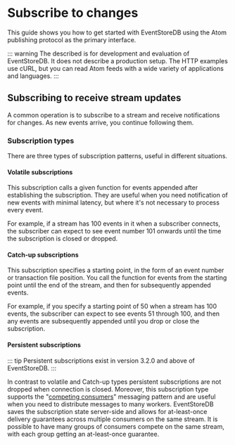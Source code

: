# Subscribe to changes

This guide shows you how to get started with EventStoreDB using the Atom publishing protocol as the primary interface. 

::: warning
The described is for development and evaluation of EventStoreDB. It does not describe a production setup. The HTTP examples use cURL, but you can read Atom feeds with a wide variety of applications and languages.
:::

## Subscribing to receive stream updates

A common operation is to subscribe to a stream and receive notifications for changes. As new events arrive, you continue following them.

### Subscription types

There are three types of subscription patterns, useful in different situations.

#### Volatile subscriptions

This subscription calls a given function for events appended after establishing the subscription. They are useful when you need notification of new events with minimal latency, but where it's not necessary to process every event.

For example, if a stream has 100 events in it when a subscriber connects, the subscriber can expect to see event number 101 onwards until the time the subscription is closed or dropped.

#### Catch-up subscriptions

This subscription specifies a starting point, in the form of an event number or transaction file position. You call the function for events from the starting point until the end of the stream, and then for subsequently appended events.

For example, if you specify a starting point of 50 when a stream has 100 events, the subscriber can expect to see events 51 through 100, and then any events are subsequently appended until you drop or close the subscription.

#### Persistent subscriptions

::: tip
Persistent subscriptions exist in version 3.2.0 and above of EventStoreDB.
:::

In contrast to volatile and Catch-up types persistent subscriptions are not dropped when connection is closed. Moreover, this subscription type supports the "[competing consumers](https://www.enterpriseintegrationpatterns.com/patterns/messaging/CompetingConsumers.html)" messaging pattern and are useful when you need to distribute messages to many workers. EventStoreDB saves the subscription state server-side and allows for at-least-once delivery guarantees across multiple consumers on the same stream. It is possible to have many groups of consumers compete on the same stream, with each group getting an at-least-once guarantee.

<!-- ## TODO: Need HTTP API examples for subscriptions with Atom -->


